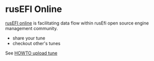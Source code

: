 
# rusEFI Online

[rusEFI online](https://rusefi.com/online/) is facilitating data flow within rusEfi open source engine management community.

- share your tune
- checkout other's tunes


See [HOWTO upload tune](HOWTO_upload_tune)


